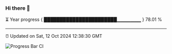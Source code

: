 ### Hi there 👋

⏳ Year progress { ███████████████████████▁▁▁▁▁▁▁ } 78.01 %

---

⏰ Updated on Sat, 12 Oct 2024 12:38:30 GMT

![Progress Bar CI](https://github.com/ZhaoGui/ZhaoGui/workflows/Progress%20Bar%20CI/badge.svg)
